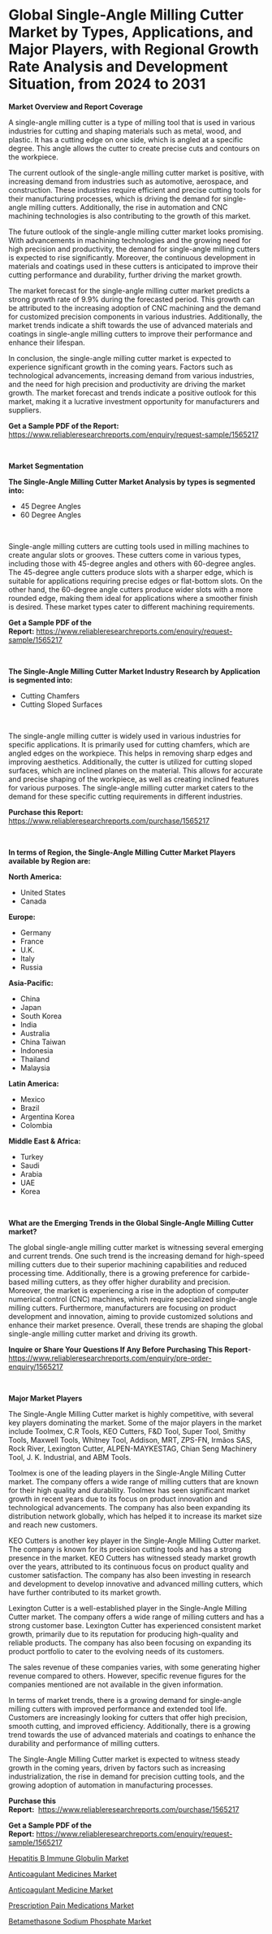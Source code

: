 <p><h1>Global Single-Angle Milling Cutter Market by Types, Applications, and Major Players, with Regional Growth Rate Analysis and Development Situation, from 2024 to 2031</h1></p><p><strong>Market Overview and Report Coverage</strong></p>
<p><p>A single-angle milling cutter is a type of milling tool that is used in various industries for cutting and shaping materials such as metal, wood, and plastic. It has a cutting edge on one side, which is angled at a specific degree. This angle allows the cutter to create precise cuts and contours on the workpiece.</p><p>The current outlook of the single-angle milling cutter market is positive, with increasing demand from industries such as automotive, aerospace, and construction. These industries require efficient and precise cutting tools for their manufacturing processes, which is driving the demand for single-angle milling cutters. Additionally, the rise in automation and CNC machining technologies is also contributing to the growth of this market.</p><p>The future outlook of the single-angle milling cutter market looks promising. With advancements in machining technologies and the growing need for high precision and productivity, the demand for single-angle milling cutters is expected to rise significantly. Moreover, the continuous development in materials and coatings used in these cutters is anticipated to improve their cutting performance and durability, further driving the market growth.</p><p>The market forecast for the single-angle milling cutter market predicts a strong growth rate of 9.9% during the forecasted period. This growth can be attributed to the increasing adoption of CNC machining and the demand for customized precision components in various industries. Additionally, the market trends indicate a shift towards the use of advanced materials and coatings in single-angle milling cutters to improve their performance and enhance their lifespan.</p><p>In conclusion, the single-angle milling cutter market is expected to experience significant growth in the coming years. Factors such as technological advancements, increasing demand from various industries, and the need for high precision and productivity are driving the market growth. The market forecast and trends indicate a positive outlook for this market, making it a lucrative investment opportunity for manufacturers and suppliers.</p></p>
<p><strong>Get a Sample PDF of the Report:</strong> <a href="https://www.reliableresearchreports.com/enquiry/request-sample/1565217">https://www.reliableresearchreports.com/enquiry/request-sample/1565217</a></p>
<p>&nbsp;</p>
<p><strong>Market Segmentation</strong></p>
<p><strong>The Single-Angle Milling Cutter Market Analysis by types is segmented into:</strong></p>
<p><ul><li>45 Degree Angles</li><li>60 Degree Angles</li></ul></p>
<p>&nbsp;</p>
<p><p>Single-angle milling cutters are cutting tools used in milling machines to create angular slots or grooves. These cutters come in various types, including those with 45-degree angles and others with 60-degree angles. The 45-degree angle cutters produce slots with a sharper edge, which is suitable for applications requiring precise edges or flat-bottom slots. On the other hand, the 60-degree angle cutters produce wider slots with a more rounded edge, making them ideal for applications where a smoother finish is desired. These market types cater to different machining requirements.</p></p>
<p><strong>Get a Sample PDF of the Report:</strong>&nbsp;<a href="https://www.reliableresearchreports.com/enquiry/request-sample/1565217">https://www.reliableresearchreports.com/enquiry/request-sample/1565217</a></p>
<p>&nbsp;</p>
<p><strong>The Single-Angle Milling Cutter Market Industry Research by Application is segmented into:</strong></p>
<p><ul><li>Cutting Chamfers</li><li>Cutting Sloped Surfaces</li></ul></p>
<p>&nbsp;</p>
<p><p>The single-angle milling cutter is widely used in various industries for specific applications. It is primarily used for cutting chamfers, which are angled edges on the workpiece. This helps in removing sharp edges and improving aesthetics. Additionally, the cutter is utilized for cutting sloped surfaces, which are inclined planes on the material. This allows for accurate and precise shaping of the workpiece, as well as creating inclined features for various purposes. The single-angle milling cutter market caters to the demand for these specific cutting requirements in different industries.</p></p>
<p><strong>Purchase this Report:</strong>&nbsp; <a href="https://www.reliableresearchreports.com/purchase/1565217">https://www.reliableresearchreports.com/purchase/1565217</a></p>
<p>&nbsp;</p>
<p><strong>In terms of Region, the Single-Angle Milling Cutter Market Players available by Region are:</strong></p>
<p>
    <p> <strong> North America: </strong>
        <ul>
            <li>United States</li>
            <li>Canada</li>
        </ul>
        </p> 
    <p> <strong> Europe: </strong>
        <ul>
            <li>Germany</li>
            <li>France</li>
            <li>U.K.</li>
            <li>Italy</li>
            <li>Russia</li>
        </ul>
        </p> 
    <p> <strong> Asia-Pacific: </strong>
        <ul>
            <li>China</li>
            <li>Japan</li>
            <li>South Korea</li>
            <li>India</li>
            <li>Australia</li>
            <li>China Taiwan</li>
            <li>Indonesia</li>
            <li>Thailand</li>
            <li>Malaysia</li>
        </ul>
        </p> 
    <p> <strong> Latin America: </strong>
        <ul>
            <li>Mexico</li>
            <li>Brazil</li>
            <li>Argentina Korea</li>
            <li>Colombia</li>
        </ul>
        </p> 
    <p> <strong> Middle East & Africa: </strong>
        <ul>
            <li>Turkey</li>
            <li>Saudi</li>
            <li>Arabia</li>
            <li>UAE</li>
            <li>Korea</li>
        </ul>
    </p>
    </p>
<p>&nbsp;</p>
<p><strong>What are the Emerging Trends in the Global Single-Angle Milling Cutter market?</strong></p>
<p><p>The global single-angle milling cutter market is witnessing several emerging and current trends. One such trend is the increasing demand for high-speed milling cutters due to their superior machining capabilities and reduced processing time. Additionally, there is a growing preference for carbide-based milling cutters, as they offer higher durability and precision. Moreover, the market is experiencing a rise in the adoption of computer numerical control (CNC) machines, which require specialized single-angle milling cutters. Furthermore, manufacturers are focusing on product development and innovation, aiming to provide customized solutions and enhance their market presence. Overall, these trends are shaping the global single-angle milling cutter market and driving its growth.</p></p>
<p><strong>Inquire or Share Your Questions If Any Before Purchasing This Report</strong>- <a href="https://www.reliableresearchreports.com/enquiry/pre-order-enquiry/1565217">https://www.reliableresearchreports.com/enquiry/pre-order-enquiry/1565217</a></p>
<p>&nbsp;</p>
<p><strong>Major Market Players</strong></p>
<p><p>The Single-Angle Milling Cutter market is highly competitive, with several key players dominating the market. Some of the major players in the market include Toolmex, C.R Tools, KEO Cutters, F&D Tool, Super Tool, Smithy Tools, Maxwell Tools, Whitney Tool, Addison, MRT, ZPS-FN, Irmãos SAS, Rock River, Lexington Cutter, ALPEN-MAYKESTAG, Chian Seng Machinery Tool, J. K. Industrial, and ABM Tools.</p><p>Toolmex is one of the leading players in the Single-Angle Milling Cutter market. The company offers a wide range of milling cutters that are known for their high quality and durability. Toolmex has seen significant market growth in recent years due to its focus on product innovation and technological advancements. The company has also been expanding its distribution network globally, which has helped it to increase its market size and reach new customers.</p><p>KEO Cutters is another key player in the Single-Angle Milling Cutter market. The company is known for its precision cutting tools and has a strong presence in the market. KEO Cutters has witnessed steady market growth over the years, attributed to its continuous focus on product quality and customer satisfaction. The company has also been investing in research and development to develop innovative and advanced milling cutters, which have further contributed to its market growth.</p><p>Lexington Cutter is a well-established player in the Single-Angle Milling Cutter market. The company offers a wide range of milling cutters and has a strong customer base. Lexington Cutter has experienced consistent market growth, primarily due to its reputation for producing high-quality and reliable products. The company has also been focusing on expanding its product portfolio to cater to the evolving needs of its customers.</p><p>The sales revenue of these companies varies, with some generating higher revenue compared to others. However, specific revenue figures for the companies mentioned are not available in the given information. </p><p>In terms of market trends, there is a growing demand for single-angle milling cutters with improved performance and extended tool life. Customers are increasingly looking for cutters that offer high precision, smooth cutting, and improved efficiency. Additionally, there is a growing trend towards the use of advanced materials and coatings to enhance the durability and performance of milling cutters.</p><p>The Single-Angle Milling Cutter market is expected to witness steady growth in the coming years, driven by factors such as increasing industrialization, the rise in demand for precision cutting tools, and the growing adoption of automation in manufacturing processes.</p></p>
<p><strong>Purchase this Report:</strong>&nbsp;&nbsp;<a href="https://www.reliableresearchreports.com/purchase/1565217">https://www.reliableresearchreports.com/purchase/1565217</a></p>
<p></p>
<p><strong>Get a Sample PDF of the Report:</strong>&nbsp;<a href="https://www.reliableresearchreports.com/enquiry/request-sample/1565217">https://www.reliableresearchreports.com/enquiry/request-sample/1565217</a></p>
<p><p><a href="https://medium.com/@elvirabogdani08/hepatitis-b-immune-globulin-market-competitive-analysis-market-trends-and-forecast-to-2030-54e407e2d206">Hepatitis B Immune Globulin Market</a></p><p><a href="https://medium.com/@elvirabogdani08/anticoagulant-medicines-market-size-and-market-trends-complete-industry-overview-2023-to-2030-d8acc38666c4">Anticoagulant Medicines Market</a></p><p><a href="https://medium.com/@elvirabogdani08/anticoagulant-medicine-market-furnishes-information-on-market-share-market-trends-and-market-e5cbebb7f1de">Anticoagulant Medicine Market</a></p><p><a href="https://medium.com/@elvirabogdani08/analyzing-prescription-pain-medications-market-global-industry-perspective-and-forecast-2023-to-02be6c2e221c">Prescription Pain Medications Market</a></p><p><a href="https://medium.com/@elvirabogdani08/betamethasone-sodium-phosphate-market-size-reveals-the-best-marketing-channels-in-global-industry-5f8da51a2e92">Betamethasone Sodium Phosphate Market</a></p></p>